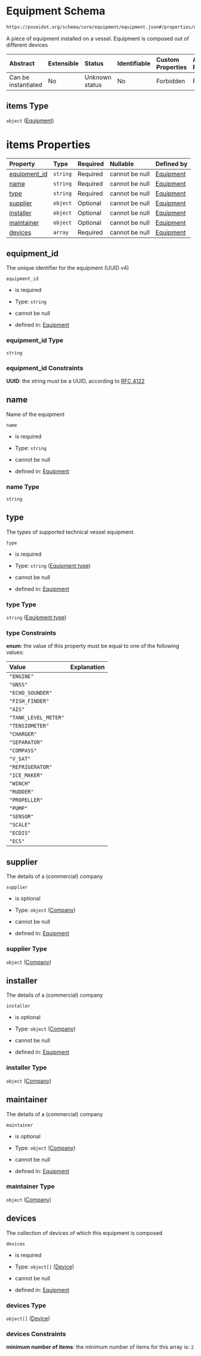 # Equipment Schema

```txt
https://poseidat.org/schema/core/equipment/equipment.json#/properties/equipment/items
```

A piece of equipment installed on a vessel. Equipment is composed out of different devices

| Abstract            | Extensible | Status         | Identifiable | Custom Properties | Additional Properties | Access Restrictions | Defined In                                                                                 |
| :------------------ | :--------- | :------------- | :----------- | :---------------- | :-------------------- | :------------------ | :----------------------------------------------------------------------------------------- |
| Can be instantiated | No         | Unknown status | No           | Forbidden         | Forbidden             | none                | [equipment-inventory.json*](schemas/entry/equipment-inventory.json "open original schema") |

## items Type

`object` ([Equipment](equipment-inventory-properties-equipment-on-board-equipment.md))

# items Properties

| Property                      | Type     | Required | Nullable       | Defined by                                                                                                                             |
| :---------------------------- | :------- | :------- | :------------- | :------------------------------------------------------------------------------------------------------------------------------------- |
| [equipment_id](#equipment_id) | `string` | Required | cannot be null | [Equipment](equipment-properties-equipment_id.md "https://poseidat.org/schema/core/equipment/equipment.json#/properties/equipment_id") |
| [name](#name)                 | `string` | Required | cannot be null | [Equipment](equipment-properties-name.md "https://poseidat.org/schema/core/equipment/equipment.json#/properties/name")                 |
| [type](#type)                 | `string` | Required | cannot be null | [Equipment](equipment-properties-equipment-type.md "https://poseidat.org/schema/enum/equipment-type.json#/properties/type")            |
| [supplier](#supplier)         | `object` | Optional | cannot be null | [Equipment](equipment-properties-company.md "https://poseidat.org/schema/core/persona/company.json#/properties/supplier")              |
| [installer](#installer)       | `object` | Optional | cannot be null | [Equipment](equipment-properties-company.md "https://poseidat.org/schema/core/persona/company.json#/properties/installer")             |
| [maintainer](#maintainer)     | `object` | Optional | cannot be null | [Equipment](equipment-properties-company.md "https://poseidat.org/schema/core/persona/company.json#/properties/maintainer")            |
| [devices](#devices)           | `array`  | Required | cannot be null | [Equipment](equipment-properties-devices.md "https://poseidat.org/schema/core/equipment/equipment.json#/properties/devices")           |

## equipment_id

The unique identifier for the equipment (UUID v4)

`equipment_id`

*   is required

*   Type: `string`

*   cannot be null

*   defined in: [Equipment](equipment-properties-equipment_id.md "https://poseidat.org/schema/core/equipment/equipment.json#/properties/equipment_id")

### equipment_id Type

`string`

### equipment_id Constraints

**UUID**: the string must be a UUID, according to [RFC 4122](https://tools.ietf.org/html/rfc4122 "check the specification")

## name

Name of the equipment

`name`

*   is required

*   Type: `string`

*   cannot be null

*   defined in: [Equipment](equipment-properties-name.md "https://poseidat.org/schema/core/equipment/equipment.json#/properties/name")

### name Type

`string`

## type

The types of supported technical vessel equipment.

`type`

*   is required

*   Type: `string` ([Equipment type](equipment-properties-equipment-type.md))

*   cannot be null

*   defined in: [Equipment](equipment-properties-equipment-type.md "https://poseidat.org/schema/enum/equipment-type.json#/properties/type")

### type Type

`string` ([Equipment type](equipment-properties-equipment-type.md))

### type Constraints

**enum**: the value of this property must be equal to one of the following values:

| Value                | Explanation |
| :------------------- | :---------- |
| `"ENGINE"`           |             |
| `"GNSS"`             |             |
| `"ECHO_SOUNDER"`     |             |
| `"FISH_FINDER"`      |             |
| `"AIS"`              |             |
| `"TANK_LEVEL_METER"` |             |
| `"TENSIOMETER"`      |             |
| `"CHARGER"`          |             |
| `"SEPARATOR"`        |             |
| `"COMPASS"`          |             |
| `"V_SAT"`            |             |
| `"REFRIGERATOR"`     |             |
| `"ICE_MAKER"`        |             |
| `"WINCH"`            |             |
| `"RUDDER"`           |             |
| `"PROPELLER"`        |             |
| `"PUMP"`             |             |
| `"SENSOR"`           |             |
| `"SCALE"`            |             |
| `"ECDIS"`            |             |
| `"ECS"`              |             |

## supplier

The details of a (commercial) company

`supplier`

*   is optional

*   Type: `object` ([Company](equipment-properties-company.md))

*   cannot be null

*   defined in: [Equipment](equipment-properties-company.md "https://poseidat.org/schema/core/persona/company.json#/properties/supplier")

### supplier Type

`object` ([Company](equipment-properties-company.md))

## installer

The details of a (commercial) company

`installer`

*   is optional

*   Type: `object` ([Company](equipment-properties-company.md))

*   cannot be null

*   defined in: [Equipment](equipment-properties-company.md "https://poseidat.org/schema/core/persona/company.json#/properties/installer")

### installer Type

`object` ([Company](equipment-properties-company.md))

## maintainer

The details of a (commercial) company

`maintainer`

*   is optional

*   Type: `object` ([Company](equipment-properties-company.md))

*   cannot be null

*   defined in: [Equipment](equipment-properties-company.md "https://poseidat.org/schema/core/persona/company.json#/properties/maintainer")

### maintainer Type

`object` ([Company](equipment-properties-company.md))

## devices

The collection of devices of which this equipment is composed

`devices`

*   is required

*   Type: `object[]` ([Device](equipment-properties-devices-device.md))

*   cannot be null

*   defined in: [Equipment](equipment-properties-devices.md "https://poseidat.org/schema/core/equipment/equipment.json#/properties/devices")

### devices Type

`object[]` ([Device](equipment-properties-devices-device.md))

### devices Constraints

**minimum number of items**: the minimum number of items for this array is: `2`
